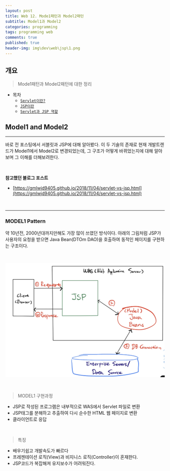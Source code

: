 ```yaml
---
layout: post
title: Web 12. Mode1패턴과 Model2패턴
subtitle: Model1과 Model2
categories: programming
tags: programming web
comments: true
published: true
header-img: img\dev\web\jsp\1.png
---
```


## 개요
> Mode1패턴과 Model2패턴에 대한 정리
  
- 목차
	- [`Servlet이란?`](#servlet이란)
	- [`JSP이란`](#jsp이란)
	- [`Servlet과 JSP 역할`](#servlet과-jsp-역할)
  
## Model1 and Model2
---
바로 전 포스팅에서 서블릿과 JSP에 대해 알아봤다. 이 두 기술의 존재로 현재 개발트렌드가 Model1에서 Model2로 변경되었는데, 그 구조가 어떻게 바뀌었는지에 대해 알아보며 그 이해를 더해보려한다.


<br>

**참고했던 블로그 포스트**

-   [https://gmlwjd9405.github.io/2018/11/04/servlet-vs-jsp.html](https://gmlwjd9405.github.io/2018/11/04/servlet-vs-jsp.html)

<br>

---
### **MODEL1 Pattern**

약 10년전, 2000년대까지만해도 가장 많이 쓰였던 방식이다. 아래의 그림처럼 JSP가 사용자의 요청을 받으면 Java Bean(DTOm DAO)을 호출하여 동적인 페이지를 구현하는 구조이다.

<br>

![그림1](/assets/img/dev\web\mvc\2.png)

<br>

> MODEL1 구현과정
- JSP로 작성된 프로그램은 내부적으로 WAS에서 Servlet 파일로 변환
- JSP태그를 분해하고 추출하여 다시 순수한 HTML 웹 페이지로 변환
- 클라이언트로 응답

<br>

> 특징
- 배우기쉽고 개발속도가 빠르다
- 프레젠테이션 로직(View)과 비지니스 로직(Controller)이 혼재한다.
- JSP코드가 복잡해져 유지보수가 어려워진다.

